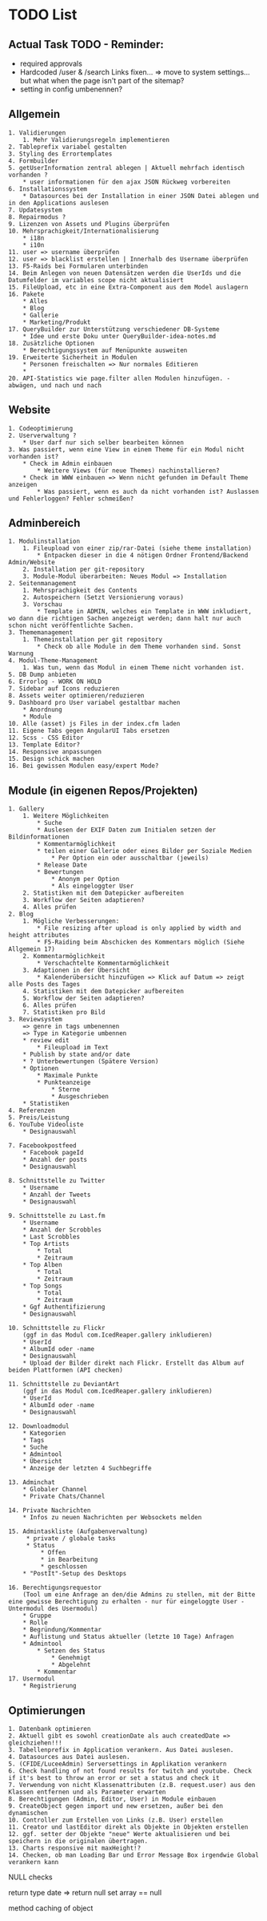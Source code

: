 # TODO List

## Actual Task TODO - Reminder:
- required approvals
- Hardcoded /user & /search Links fixen... => move to system settings... but what when the page isn't part of the sitemap?
- setting in config umbenennen?

## Allgemein
    1. Validierungen
        1. Mehr Validierungsregeln implementieren
    2. Tableprefix variabel gestalten
    3. Styling des Errortemplates
    4. Formbuilder
    5. getUserInformation zentral ablegen | Aktuell mehrfach identisch vorhanden ?
        * user informationen für den ajax JSON Rückweg vorbereiten
    6. Installationssystem
        * Datasources bei der Installation in einer JSON Datei ablegen und in den Applications auslesen
    7. Updatesystem
    8. Repairmodus ?
    9. Lizenzen von Assets und Plugins überprüfen
    10. Mehrsprachigkeit/Internationalisierung
        * i18n
        * i10n
    11. user => username überprüfen
    12. user => blacklist erstellen | Innerhalb des Username überprüfen
    13. F5-Raids bei Formularen unterbinden
    14. Beim Anlegen von neuen Datensätzen werden die UserIds und die Datumfelder im variables scope nicht aktualisiert
    15. FileUpload, etc in eine Extra-Component aus dem Model auslagern
    16. Pakete
        * Alles
        * Blog
        * Gallerie
        * Marketing/Produkt
    17. QueryBuilder zur Unterstützung verschiedener DB-Systeme
        * Idee und erste Doku unter QueryBuilder-idea-notes.md
    18. Zusätzliche Optionen
        * Berechtigungssystem auf Menüpunkte ausweiten
    19. Erweiterte Sicherheit in Modulen
        * Personen freischalten => Nur normales Editieren
        *
    20. API-Statistics wie page.filter allen Modulen hinzufügen. - abwägen, und nach und nach

## Website
    1. Codeoptimierung
    2. Userverwaltung ?
        * User darf nur sich selber bearbeiten können
    3. Was passiert, wenn eine View in einem Theme für ein Modul nicht vorhanden ist?
        * Check im Admin einbauen
            * Weitere Views (für neue Themes) nachinstallieren?
        * Check im WWW einbauen => Wenn nicht gefunden im Default Theme anzeigen
            * Was passiert, wenn es auch da nicht vorhanden ist? Auslassen und Fehlerloggen? Fehler schmeißen?

## Adminbereich
    1. Modulinstallation
        1. Fileupload von einer zip/rar-Datei (siehe theme installation)
            * Entpacken dieser in die 4 nötigen Ordner Frontend/Backend Admin/Website
        2. Installation per git-repository
        3. Module-Modul überarbeiten: Neues Modul => Installation
    2. Seitenmanagement
        1. Mehrsprachigkeit des Contents
        2. Autospeichern (Setzt Versionierung voraus)
        3. Vorschau
            * Template in ADMIN, welches ein Template in WWW inkludiert, wo dann die richtigen Sachen angezeigt werden; dann halt nur auch schon nicht veröffentlichte Sachen.
    3. Thememanagement
        1. Themeinstallation per git repository
            * Check ob alle Module in dem Theme vorhanden sind. Sonst Warnung
    4. Modul-Theme-Management
        1. Was tun, wenn das Modul in einem Theme nicht vorhanden ist.
    5. DB Dump anbieten
    6. Errorlog - WORK ON HOLD
    7. Sidebar auf Icons reduzieren
    8. Assets weiter optimieren/reduzieren
    9. Dashboard pro User variabel gestaltbar machen
        * Anordnung
        * Module
    10. Alle (asset) js Files in der index.cfm laden
    11. Eigene Tabs gegen AngularUI Tabs ersetzen
    12. Scss - CSS Editor
    13. Template Editor?
    14. Responsive anpassungen
    15. Design schick machen
    16. Bei gewissen Modulen easy/expert Mode?

## Module (in eigenen Repos/Projekten)
    1. Gallery
        1. Weitere Möglichkeiten
            * Suche
            * Auslesen der EXIF Daten zum Initialen setzen der Bildinformationen
            * Kommentarmöglichkeit
            * teilen einer Gallerie oder eines Bilder per Soziale Medien
                * Per Option ein oder ausschaltbar (jeweils)
            * Release Date
            * Bewertungen
                * Anonym per Option
                * Als eingeloggter User
        2. Statistiken mit dem Datepicker aufbereiten
        3. Workflow der Seiten adaptieren?
        4. Alles prüfen
    2. Blog
        1. Mögliche Verbesserungen:
            * File resizing after upload is only applied by width and height attributes
            * F5-Raiding beim Abschicken des Kommentars möglich (Siehe Allgemein 17)
        2. Kommentarmöglichkeit
            * Verschachtelte Kommentarmöglichkeit
        3. Adaptionen in der Übersicht
            * Kalenderübersicht hinzufügen => Klick auf Datum => zeigt alle Posts des Tages
        4. Statistiken mit dem Datepicker aufbereiten
        5. Workflow der Seiten adaptieren?
        6. Alles prüfen
        7. Statistiken pro Bild
    3. Reviewsystem
        => genre in tags umbenennen
        => Type in Kategorie umbennen
        * review edit
            * Fileupload im Text
        * Publish by state and/or date
        * ? Unterbewertungen (Spätere Version)
        * Optionen
            * Maximale Punkte
            * Punkteanzeige
                * Sterne
                * Ausgeschrieben
        * Statistiken
    4. Referenzen
    5. Preis/Leistung
    6. YouTube Videoliste
        * Designauswahl

    7. Facebookpostfeed
        * Facebook pageId
        * Anzahl der posts
        * Designauswahl

    8. Schnittstelle zu Twitter
        * Username
        * Anzahl der Tweets
        * Designauswahl
    
    9. Schnittstelle zu Last.fm
        * Username
        * Anzahl der Scrobbles
        * Last Scrobbles
        * Top Artists
            * Total
            * Zeitraum
        * Top Alben
            * Total
            * Zeitraum
        * Top Songs
            * Total
            * Zeitraum
        * Ggf Authentifizierung
        * Designauswahl
    
    10. Schnittstelle zu Flickr
        (ggf in das Modul com.IcedReaper.gallery inkludieren)
        * UserId
        * AlbumId oder -name
        * Designauswahl
        * Upload der Bilder direkt nach Flickr. Erstellt das Album auf beiden Plattformen (API checken)
    
    11. Schnittstelle zu DeviantArt
        (ggf in das Modul com.IcedReaper.gallery inkludieren)
        * UserId
        * AlbumId oder -name
        * Designauswahl
    
    12. Downloadmodul
        * Kategorien
        * Tags
        * Suche
        * Admintool
        * Übersicht
        * Anzeige der letzten 4 Suchbegriffe
    
    13. Adminchat
        * Globaler Channel
        * Private Chats/Channel
    
    14. Private Nachrichten
        * Infos zu neuen Nachrichten per Websockets melden
    
    15. Admintaskliste (Aufgabenverwaltung)
         * private / globale tasks
         * Status
             * Offen
             * in Bearbeitung
             * geschlossen
        * "PostIt"-Setup des Desktops
    
    16. Berechtigungsrequestor
        (Tool um eine Anfrage an den/die Admins zu stellen, mit der Bitte eine gewisse Berechtigung zu erhalten - nur für eingeloggte User - Untermodul des Usermodul)
        * Gruppe
        * Rolle
        * Begründung/Kommentar
        * Auflistung und Status aktueller (letzte 10 Tage) Anfragen
        * Admintool
            * Setzen des Status
                * Genehmigt
                * Abgelehnt 
            * Kommentar
    17. Usermodul
        * Registrierung
    

## Optimierungen
    1. Datenbank optimieren
    2. Aktuell gibt es sowohl creationDate als auch createdDate => gleichziehen!!!
    3. Tabellenprefix in Application verankern. Aus Datei auslesen.
    4. Datasources aus Datei auslesen.
    5. (CFIDE/LuceeAdmin) Serversettings in Applikation verankern
    6. Check handling of not found results for twitch and youtube. Check if it's best to throw an error or set a status and check it
    7. Verwendung von nicht Klassenattributen (z.B. request.user) aus den Klassen entfernen und als Parameter erwarten
    8. Berechtigungen (Admin, Editor, User) in Module einbauen
    9. CreateObject gegen import und new ersetzen, außer bei den dynamischen
    10. Controller zum Erstellen von Links (z.B. User) erstellen
    11. Creator und lastEditor direkt als Objekte in Objekten erstellen
    12. ggf. setter der Objekte "neue" Werte aktualisieren und bei speichern in die originalen übertragen.
    13. Charts responsive mit maxHeight!?
    14. Checken, ob man Loading Bar und Error Message Box irgendwie Global verankern kann



NULL checks

return type date => return null
set array == null

method caching of object